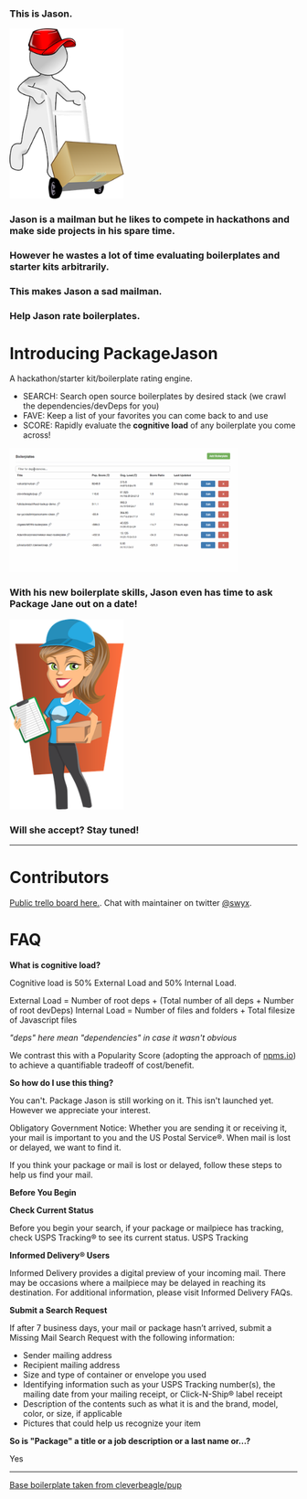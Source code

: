 ### This is Jason.
<img src="public/packagejason.png" alt="Drawing" style="width: 200px;"/>

### Jason is a mailman but he likes to compete in hackathons and make side projects in his spare time.

### However he wastes a lot of time evaluating boilerplates and starter kits arbitrarily.

### This makes Jason a sad mailman.

### Help Jason rate boilerplates.

# Introducing PackageJason
A hackathon/starter kit/boilerplate rating engine. 

- SEARCH: Search open source boilerplates by desired stack (we crawl the dependencies/devDeps for you)
- FAVE: Keep a list of your favorites you can come back to and use
- SCORE: Rapidly evaluate the **cognitive load** of any boilerplate you come across!

<img src="public/boilerplatesearchdependencies.gif" alt="Demo gif" style="width: 400px;"/>

### With his new boilerplate skills, Jason even has time to ask Package Jane out on a date!

<img src="public/packagejane.png" alt="Drawing" style="width: 200px;"/>

### Will she accept? Stay tuned!

---

# Contributors

[Public trello board here.](https://trello.com/b/u28EAYJ5/swyx-boilerpl8). Chat with maintainer on twitter [@swyx](http://twitter.com/swyx).

# FAQ

**What is cognitive load?**

Cognitive load is 50% External Load and 50% Internal Load.

External Load = Number of root deps + (Total number of all deps + Number of root devDeps)
Internal Load = Number of files and folders + Total filesize of Javascript files

_"deps" here mean "dependencies" in case it wasn't obvious_

We contrast this with a Popularity Score (adopting the approach of [npms.io](http://npms.io)) to achieve a quantifiable tradeoff of cost/benefit.

**So how do I use this thing?**

You can't. Package Jason is still working on it. This isn't launched yet. However we appreciate your interest. 

Obligatory Government Notice: Whether you are sending it or receiving it, your mail is important to you and the US Postal Service®. When mail is lost or delayed, we want to find it. 

If you think your package or mail is lost or delayed, follow these steps to help us find your mail.

**Before You Begin**

**Check Current Status**

Before you begin your search, if your package or mailpiece has tracking, check USPS Tracking® to see its current status.
USPS Tracking

**Informed Delivery® Users**

Informed Delivery provides a digital preview of your incoming mail. There may be occasions where a mailpiece may be delayed in reaching its destination. For additional information, please visit Informed Delivery FAQs.

**Submit a Search Request**

If after 7 business days, your mail or package hasn’t arrived, submit a Missing Mail Search Request with the following information:

- Sender mailing address
- Recipient mailing address
- Size and type of container or envelope you used
- Identifying information such as your USPS Tracking number(s), the mailing date from your mailing receipt, or Click-N-Ship® label receipt
- Description of the contents such as what it is and the brand, model, color, or size, if applicable
- Pictures that could help us recognize your item

**So is "Package" a title or a job description or a last name or...?**

Yes

---

[Base boilerplate taken from cleverbeagle/pup](http://cleverbeagle.com/pup)
